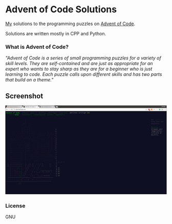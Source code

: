 # Advent of Code Solutions

[My](https://github.com/abhishekjiitr/) solutions to the programming puzzles on [Advent of Code](http://adventofcode.com/).

Solutions are written mostly in CPP and Python.

### What is Advent of Code?

_"Advent of Code is a series of small programming puzzles for a variety of skill levels. They are self-contained and are just as appropriate for an expert who wants to stay sharp as they are for a beginner who is just learning to code. Each puzzle calls upon different skills and has two parts that build on a theme."_

## Screenshot
![day5](images/day5.png) 


### License

GNU